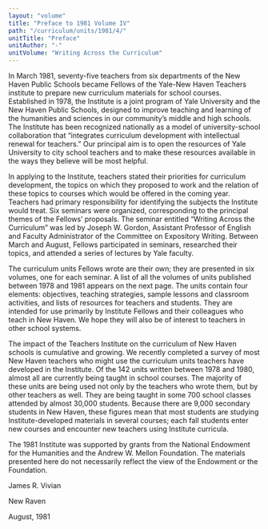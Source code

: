 ```yaml
---
layout: "volume"
title: "Preface to 1981 Volume IV"
path: "/curriculum/units/1981/4/"
unitTitle: "Preface"
unitAuthor: "-"
unitVolume: "Writing Across the Curriculum"
---
```

<body>
 <p>
  In March 1981, seventy-five teachers from six departments of the New Haven Public Schools became Fellows of the Yale-New Haven Teachers institute to prepare new curriculum materials for school courses. Established in 1978, the Institute is a joint program of Yale University and the New Haven Public Schools, designed to improve teaching and learning of the humanities and sciences in our community’s middle and high schools. The Institute has been recognized nationally as a model of university-school collaboration that “integrates curriculum development with intellectual renewal for teachers.” Our principal aim is to open the resources of Yale University to city school teachers and to make these resources available in the ways they believe will be most helpful.
 </p>
 <p>
  In applying to the Institute, teachers stated their priorities for curriculum development, the topics on which they proposed to work and the relation of these topics to courses which would be offered in the coming year. Teachers had primary responsibility for identifying the subjects the Institute would treat. Six seminars were organized, corresponding to the principal themes of the Fellows’ proposals. The seminar entitled “Writing Across the Curriculum” was led by Joseph W. Gordon, Assistant Professor of English and Faculty Administrator of the Committee on Expository Writing. Between March and August, Fellows participated in seminars, researched their topics, and attended a series of lectures by Yale faculty.
 </p>
 <p>
  The curriculum units Fellows wrote are their own; they are presented in six volumes, one for each seminar. A list of all the volumes of units published between 1978 and 1981 appears on the next page. The units contain four elements: objectives, teaching strategies, sample lessons and classroom activities, and lists of resources for teachers and students. They are intended for use primarily by Institute Fellows and their colleagues who teach in New Haven. We hope they will also be of interest to teachers in other school systems.
 </p>
 <p>
  The impact of the Teachers Institute on the curriculum of New Haven schools is cumulative and growing. We recently completed a survey of most New Haven teachers who might use the curriculum units teachers have developed in the Institute. Of the 142 units written between 1978 and 1980, almost all are currently being taught in school courses. The majority of these units are being used not only by the teachers who wrote them, but by other teachers as well. They are being taught in some 700 school classes attended by almost 30,000 students. Because there are 9,000 secondary students in New Haven, these figures mean that most students are studying Institute-developed materials in several courses; each fall students enter new courses and encounter new teachers using Institute curricula.
 </p>
 <p>
  The 1981 Institute was supported by grants from the National Endowment for the Humanities and the Andrew W. Mellon Foundation. The materials presented here do not necessarily reflect the view of the Endowment or the Foundation.
 </p>
 <p>
  James R. Vivian
 </p>
 <p>
  New Raven
 </p>
 <p>
  August, 1981
 </p>

</body>